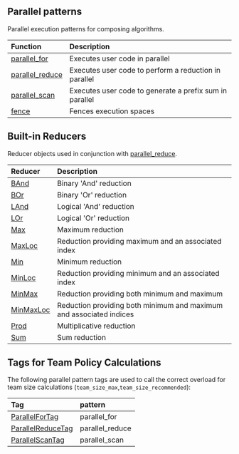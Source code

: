 ## Parallel patterns

Parallel execution patterns for composing algorithms.

|Function  |Description                  |
|:---------|:----------------------------|
|[parallel_for](Kokkos%3A%3Aparallel_for) | Executes user code in parallel |
|[parallel_reduce](Kokkos%3A%3Aparallel_reduce)  | Executes user code to perform a reduction in parallel |
|[parallel_scan](Kokkos%3A%3Aparallel_scan)  | Executes user code to generate a prefix sum in parallel |
|[fence](Kokkos%3A%3Afence)  | Fences execution spaces |

## Built-in Reducers

Reducer objects used in conjunction with [parallel_reduce](Kokkos%3A%3Aparallel_reduce).

|Reducer  |Description                  |
|:---------|:----------------------------|
|[BAnd](Kokkos%3A%3ABAnd) | Binary 'And' reduction |
|[BOr](Kokkos%3A%3ABOr) | Binary 'Or' reduction |
|[LAnd](Kokkos%3A%3ALAnd) | Logical 'And' reduction |
|[LOr](Kokkos%3A%3ALOr) | Logical 'Or' reduction |
|[Max](Kokkos%3A%3AMax) | Maximum reduction |
|[MaxLoc](Kokkos%3A%3AMaxLoc) | Reduction providing maximum and an associated index |
|[Min](Kokkos%3A%3AMin) | Minimum reduction |
|[MinLoc](Kokkos%3A%3AMinLoc) | Reduction providing minimum and an associated index |
|[MinMax](Kokkos%3A%3AMinMax) | Reduction providing both minimum and maximum |
|[MinMaxLoc](Kokkos%3A%3AMinMaxLoc) | Reduction providing both minimum and maximum and associated indices |
|[Prod](Kokkos%3A%3AProd) | Multiplicative reduction |
|[Sum](Kokkos%3A%3ASum) | Sum reduction |

## Tags for Team Policy Calculations

The following parallel pattern tags are used to call the correct overload for team size calculations (`team_size_max`,`team_size_recommended`):

|Tag|pattern
|:--------------|:-----------------
[ParallelForTag](ParallelForTag)|parallel\_for
[ParallelReduceTag](ParallelReduceTag)|parallel\_reduce
[ParallelScanTag](ParallelScanTag)|parallel\_scan
